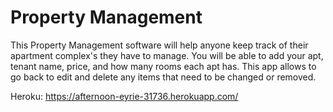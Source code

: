 # Property Management


This Property Management software will help anyone keep track of their apartment complex's they have to manage. You will be able to add your apt, tenant name, price, and how many rooms each apt has. This app allows to go back to edit and delete any items that need to be changed or removed.

Heroku: https://afternoon-eyrie-31736.herokuapp.com/
